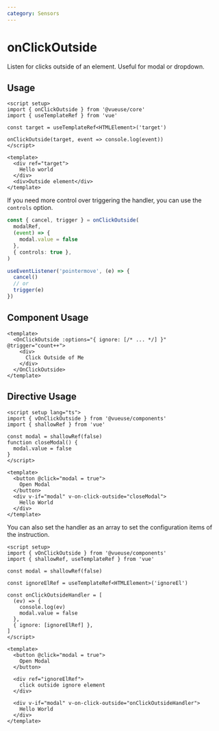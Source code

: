 ```yaml
---
category: Sensors
---
```


# onClickOutside

Listen for clicks outside of an element. Useful for modal or dropdown.

## Usage

```vue
<script setup>
import { onClickOutside } from '@vueuse/core'
import { useTemplateRef } from 'vue'

const target = useTemplateRef<HTMLElement>('target')

onClickOutside(target, event => console.log(event))
</script>

<template>
  <div ref="target">
    Hello world
  </div>
  <div>Outside element</div>
</template>
```

If you need more control over triggering the handler, you can use the `controls` option.

```ts
const { cancel, trigger } = onClickOutside(
  modalRef,
  (event) => {
    modal.value = false
  },
  { controls: true },
)

useEventListener('pointermove', (e) => {
  cancel()
  // or
  trigger(e)
})
```

## Component Usage

```vue
<template>
  <OnClickOutside :options="{ ignore: [/* ... */] }" @trigger="count++">
    <div>
      Click Outside of Me
    </div>
  </OnClickOutside>
</template>
```

## Directive Usage

```vue
<script setup lang="ts">
import { vOnClickOutside } from '@vueuse/components'
import { shallowRef } from 'vue'

const modal = shallowRef(false)
function closeModal() {
  modal.value = false
}
</script>

<template>
  <button @click="modal = true">
    Open Modal
  </button>
  <div v-if="modal" v-on-click-outside="closeModal">
    Hello World
  </div>
</template>
```

You can also set the handler as an array to set the configuration items of the instruction.

```vue
<script setup>
import { vOnClickOutside } from '@vueuse/components'
import { shallowRef, useTemplateRef } from 'vue'

const modal = shallowRef(false)

const ignoreElRef = useTemplateRef<HTMLElement>('ignoreEl')

const onClickOutsideHandler = [
  (ev) => {
    console.log(ev)
    modal.value = false
  },
  { ignore: [ignoreElRef] },
]
</script>

<template>
  <button @click="modal = true">
    Open Modal
  </button>

  <div ref="ignoreElRef">
    click outside ignore element
  </div>

  <div v-if="modal" v-on-click-outside="onClickOutsideHandler">
    Hello World
  </div>
</template>
```
